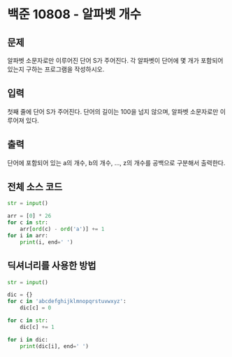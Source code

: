 # 백준 10808 - 알파벳 개수

## 문제
알파벳 소문자로만 이루어진 단어 S가 주어진다. 각 알파벳이 단어에 몇 개가 포함되어 있는지 구하는 프로그램을 작성하시오.


## 입력
첫째 줄에 단어 S가 주어진다. 단어의 길이는 100을 넘지 않으며, 알파벳 소문자로만 이루어져 있다.

## 출력
단어에 포함되어 있는 a의 개수, b의 개수, …, z의 개수를 공백으로 구분해서 출력한다.

## 전체 소스 코드
```python
str = input()

arr = [0] * 26
for c in str:
    arr[ord(c) - ord('a')] += 1
for i in arr:
    print(i, end=' ')
```

## 딕셔너리를 사용한 방법
```python
str = input()

dic = {}
for c in 'abcdefghijklmnopqrstuvwxyz':
    dic[c] = 0

for c in str:
    dic[c] += 1

for i in dic:
    print(dic[i], end=' ')
```